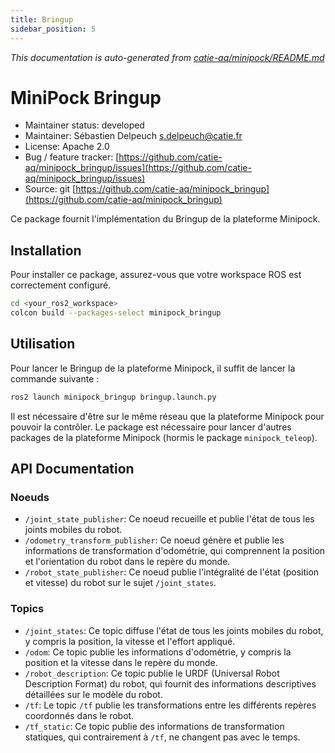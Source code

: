 ```yaml
---
title: Bringup
sidebar_position: 5
---
```




_This documentation is auto-generated from_ [_catie-aq/minipock/README.md_](https://github.com/catie-aq/minipock)

# MiniPock Bringup

- Maintainer status: developed
- Maintainer: Sébastien Delpeuch [s.delpeuch@catie.fr](mailto:s.delpeuch@catie.fr)
- License: Apache 2.0
- Bug / feature tracker: [https://github.com/catie-aq/minipock_bringup/issues](https://github.com/catie-aq/minipock_bringup/issues)
- Source: git [https://github.com/catie-aq/minipock_bringup](https://github.com/catie-aq/minipock_bringup)

Ce package fournit l'implémentation du Bringup de la plateforme Minipock.

## Installation

Pour installer ce package, assurez-vous que votre workspace ROS est correctement configuré.

```bash
cd <your_ros2_workspace>
colcon build --packages-select minipock_bringup
```

## Utilisation

Pour lancer le Bringup de la plateforme Minipock, il suffit de lancer la commande suivante :

```bash
ros2 launch minipock_bringup bringup.launch.py
```

Il est nécessaire d'être sur le même réseau que la plateforme Minipock pour pouvoir la contrôler. Le package est nécessaire pour lancer d'autres packages de la plateforme Minipock (hormis le package `minipock_teleop`).

## API Documentation

### Noeuds

- `/joint_state_publisher`: Ce noeud recueille et publie l'état de tous les joints mobiles du robot.
- `/odometry_transform_publisher`: Ce noeud génère et publie les informations de transformation d'odométrie, qui comprennent la position et l'orientation du robot dans le repère du monde.
- `/robot_state_publisher`: Ce noeud publie l'intégralité de l'état (position et vitesse) du robot sur le sujet `/joint_states`.

### Topics

- `/joint_states`: Ce topic diffuse l'état de tous les joints mobiles du robot, y compris la position, la vitesse et l'effort appliqué.
- `/odom`: Ce topic publie les informations d'odométrie, y compris la position et la vitesse dans le repère du monde.
- `/robot_description`: Ce topic publie le URDF (Universal Robot Description Format) du robot, qui fournit des informations descriptives détaillées sur le modèle du robot.
- `/tf`: Le topic `/tf` publie les transformations entre les différents repères coordonnés dans le robot.
- `/tf_static`: Ce topic publie des informations de transformation statiques, qui contrairement à `/tf`, ne changent pas avec le temps.
